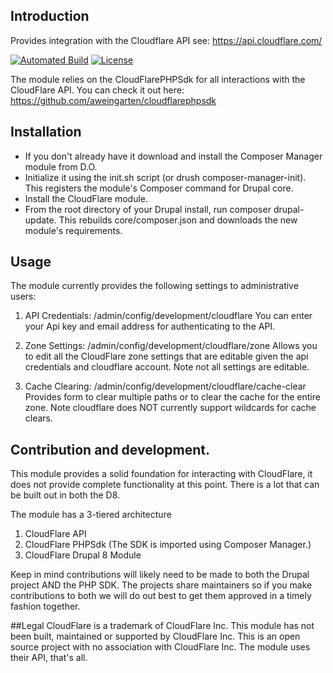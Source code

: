 ## Introduction
Provides integration with the Cloudflare API see: https://api.cloudflare.com/

[![Automated Build](https://travis-ci.org/adweingarten/cloudflare.svg?branch=master)](https://travis-ci.org/adweingarten/cloudflare)
[![License](https://poser.pugx.org/adweingarten/cloudflare/license)](https://packagist.org/packages/phpunit/phpunit)

The module relies on the CloudFlarePHPSdk for all interactions with the 
CloudFlare API.  You can check it out here:  https://github.com/aweingarten/cloudflarephpsdk

## Installation
- If you don't already have it download and install the Composer Manager module 
  from D.O.
- Initialize it using the init.sh script (or drush composer-manager-init).
  This registers the module's Composer command for Drupal core.
- Install the CloudFlare module.
- From the root directory of your Drupal install, run composer drupal-update.
    This rebuilds core/composer.json and downloads the new module's requirements.


## Usage
The module currently provides the following settings to administrative users:
1. API Credentials:  /admin/config/development/cloudflare
You can enter your Api key and email address for authenticating to the API.

1. Zone Settings: /admin/config/development/cloudflare/zone
Allows you to edit all the CloudFlare zone settings that are editable given the
api credentials and cloudflare account.  Note not all settings are editable. 

1. Cache Clearing:  /admin/config/development/cloudflare/cache-clear
Provides form to clear multiple paths or to clear the cache for the entire zone.
Note cloudflare does NOT currently support wildcards for cache clears.  


## Contribution and development.  
This module provides a solid foundation for interacting with CloudFlare, it 
does not provide complete functionality at this point.  There is a lot that can 
be built out in both the D8.  


The module has a 3-tiered architecture
1. CloudFlare API
1. CloudFlare PHPSdk  (The SDK is imported using Composer Manager.)
1. CloudFlare Drupal 8 Module

Keep in mind contributions will likely need to be made to both the Drupal 
project AND the PHP SDK.  The projects share maintainers so if you make 
contributions to both we will do out best to get them approved in a timely 
fashion together.

##Legal
CloudFlare is a trademark of CloudFlare Inc.  This module has not been built,
maintained or supported by CloudFlare Inc.  This is an open source project with 
no association with CloudFlare Inc.  The module uses their API, that's all. 
